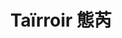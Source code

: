 ---
title: "Taïrroir 態芮"
description: "Taïrroir 態芮"
layout: shop
keywords:
  - 美食競賽
  - 台灣美食
  - 美食精選
datePublished: "2025-06-30"
dateModified: "2025-07-06"
city: "台北市"
district: "中山區"
address: "台北市中山區樂群三路299號6樓"
phone: "0285015500"
geo: "25.082781792178945, 121.55917633710486"
google_map: "https://maps.app.goo.gl/3WsCXWuUgrGpj4HR8"
footinder: "https://footinder.com.tw/%E5%8F%B0%E5%8C%97%E5%B8%82%E4%B8%AD%E5%B1%B1%E5%8D%80/13201/"
official: "https://tairroir.com/"
award:
  - name: "500盤"
    year: "2024"
    entries:
      - dishes:
          - "栗子南瓜濃湯"

---